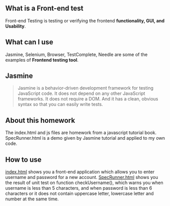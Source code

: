 ## What is a Front-end test
Front-end Testing is testing or verifying the frontend **functionality, GUI, and Usability**.
## What can I use
Jasmine, Selenium, Browser, TestComplete, Needle are some of the examples of **Frontend testing tool**.
## Jasmine
>Jasmine is a behavior-driven development framework for testing JavaScript code. It does not depend on any other JavaScript frameworks. It does not require a DOM. And it has a clean, obvious syntax so that you can easily write tests.
## About this homework
The index.html and js files are homework from a javascript tutorial book. SpecRunner.html is a demo given by Jasmine tutorial and applied to my own code.
## How to use
[index.html](index.html) shows you a front-end application which allows you to enter username and password for a new account. [SpecRunner.html](SpecRunner.html) shows you the result of unit test on function checkUsername(), which warns you when username is less than 5 characters, and when password is less than 6 characters or it does not contain uppercase letter, lowercase letter and number at the same time. 
